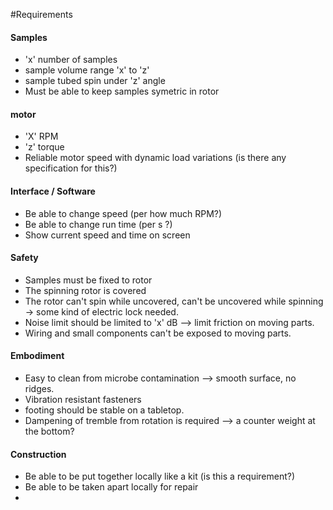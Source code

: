 #Requirements

#### Samples
  - 'x' number of samples
  - sample volume range 'x' to 'z'
  - sample tubed spin under 'z' angle
  - Must be able to keep samples symetric in rotor

#### motor
  - 'X' RPM
  - 'z' torque
  - Reliable motor speed with dynamic load variations (is there any specification for this?)

#### Interface / Software
  - Be able to change speed (per how much RPM?)
  - Be able to change run time (per s ?)
  - Show current speed and time on screen

#### Safety
  - Samples must be fixed to rotor
  - The spinning rotor is covered
  - The rotor can't spin while uncovered, can't be uncovered while spinning -> some kind of electric lock needed.
  - Noise limit should be limited to 'x' dB --> limit friction on moving parts.
  - Wiring and small components can't be exposed to moving parts.

#### Embodiment
  - Easy to clean from microbe contamination --> smooth surface, no ridges.
  - Vibration resistant fasteners
  - footing should be stable on a tabletop.
  - Dampening of tremble from rotation is required  --> a counter weight at the bottom?

#### Construction
  - Be able to be put together locally like a kit (is this a requirement?)
  - Be able to be taken apart locally for repair
  -
